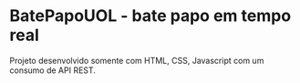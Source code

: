 # BatePapoUOL - bate papo em tempo real

Projeto desenvolvido somente com HTML, CSS, Javascript com um consumo de API REST.
